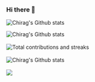 ### Hi there 👋

<!--
**yashthummar88/yashthummar88** is a ✨ _special_ ✨ repository because its `README.md` (this file) appears on your GitHub profile.

Here are some ideas to get you started:

- 🔭 I’m currently working on ...
- 🌱 I’m currently learning ...
- 👯 I’m looking to collaborate on ...
- 🤔 I’m looking for help with ...
- 💬 Ask me about ...
- 📫 How to reach me: ...
- 😄 Pronouns: ...
- ⚡ Fun fact: ...
-->


![Chirag's Github stats](https://github-readme-stats.vercel.app/api/top-langs?username=Chirag0243)



![Chirag's Github stats](https://github-readme-stats.vercel.app/api?username=chirag0243&show_icons=true&&theme=vue-dark&Ring=58DD97)
</br></br>
![Total contributions and streaks](https://github-readme-streak-stats.herokuapp.com/?user=dhruvkelawala&theme=vue-dark)
</br></br>
![Chirag's Github stats](https://github-readme-stats.vercel.app/api/top-langs?username=dhruvkelawala&layout=compact&theme=vue-dark)
</br></br>
[![](https://img.shields.io/badge/Medium-12100E?logo=medium&logoColor=white)](https://medium.com/@zluvsand)
